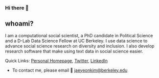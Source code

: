 
### Hi there 👋

## whoami?

I am a computational social scientist, a PhD candidate in Political Science and a D-Lab Data Science Fellow at UC Berkeley. I use data science to advance social science research on diversity and inclusion. I also develop research software that make using text data in social science easier.

Quick Links: [Personal Homepage](https://jaeyk.github.io/), [Twitter](https://twitter.com/JaeJaeykim2), [LinkedIn](https://www.linkedin.com/in/jae-yeon-kim/)

- To contact me, please email :postbox: jaeyeonkim@berkeley.edu 
